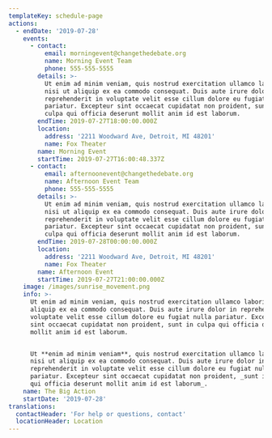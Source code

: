 ```yaml
---
templateKey: schedule-page
actions:
  - endDate: '2019-07-28'
    events:
      - contact:
          email: morningevent@changethedebate.org
          name: Morning Event Team
          phone: 555-555-5555
        details: >-
          Ut enim ad minim veniam, quis nostrud exercitation ullamco laboris
          nisi ut aliquip ex ea commodo consequat. Duis aute irure dolor in
          reprehenderit in voluptate velit esse cillum dolore eu fugiat nulla
          pariatur. Excepteur sint occaecat cupidatat non proident, sunt in
          culpa qui officia deserunt mollit anim id est laborum.
        endTime: 2019-07-27T18:00:00.000Z
        location:
          address: '2211 Woodward Ave, Detroit, MI 48201'
          name: Fox Theater
        name: Morning Event
        startTime: 2019-07-27T16:00:48.337Z
      - contact:
          email: afternoonevent@changethedebate.org
          name: Afternoon Event Team
          phone: 555-555-5555
        details: >-
          Ut enim ad minim veniam, quis nostrud exercitation ullamco laboris
          nisi ut aliquip ex ea commodo consequat. Duis aute irure dolor in
          reprehenderit in voluptate velit esse cillum dolore eu fugiat nulla
          pariatur. Excepteur sint occaecat cupidatat non proident, sunt in
          culpa qui officia deserunt mollit anim id est laborum.
        endTime: 2019-07-28T00:00:00.000Z
        location:
          address: '2211 Woodward Ave, Detroit, MI 48201'
          name: Fox Theater
        name: Afternoon Event
        startTime: 2019-07-27T21:00:00.000Z
    image: /images/sunrise_movement.png
    info: >-
      Ut enim ad minim veniam, quis nostrud exercitation ullamco laboris nisi ut
      aliquip ex ea commodo consequat. Duis aute irure dolor in reprehenderit in
      voluptate velit esse cillum dolore eu fugiat nulla pariatur. Excepteur
      sint occaecat cupidatat non proident, sunt in culpa qui officia deserunt
      mollit anim id est laborum.


      Ut **enim ad minim veniam**, quis nostrud exercitation ullamco laboris
      nisi ut aliquip ex ea commodo consequat. Duis aute irure dolor in
      reprehenderit in voluptate velit esse cillum dolore eu fugiat nulla
      pariatur. Excepteur sint occaecat cupidatat non proident, _sunt in culpa
      qui officia deserunt mollit anim id est laborum_.
    name: The Big Action
    startDate: '2019-07-28'
translations:
  contactHeader: 'For help or questions, contact'
  locationHeader: Location
---
```


